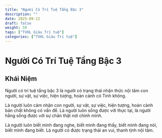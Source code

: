 ```yaml
---
title: "Người Có Trí Tuệ Tầng Bậc 3"
description: ""
date: 2025-09-22
draft: false
weight: 59
tags: ["TVHL Giàu Trí tuệ"]
categories: ["TVHL Giàu Trí tuệ"]
---
```


# Người Có Trí Tuệ Tầng Bậc 3

<!-- **Mã:** 
**Nhóm:**  -->

## Khái Niệm

Người có trí tuệ tầng bậc 3 là người có trạng thái nhận thức nội tâm con người, sự vật, sự việc, hiện tượng, hoàn cảnh có Tính không. 

Là người luôn cảm nhận con người, sự vật, sự việc, hiện tượng, hoàn cảnh bản chất không có vấn đề. Là người luôn sống được với thực tại, là người hằng sống được với sự chân thật nơi chính mình. 

Là người luôn biết mình đang nghe, biết mình đang thấy, biết mình đang nói, biết mình đang biết. Là người có được trạng thái an vui, thanh tịnh nội tâm.